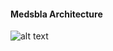 #### Medsbla Architecture

![alt text](https://github.com/medlabmg/architecture-diagrams/blob/master/Medsbla/Medsbla%2BBP_Aws.png "Medlab architecture")
